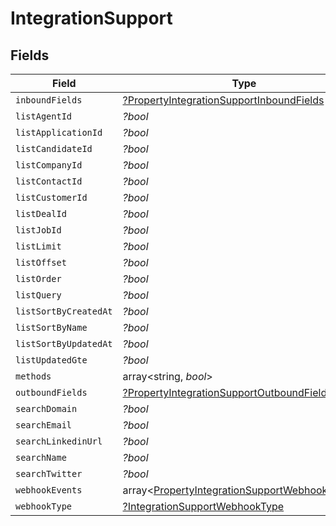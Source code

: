 # IntegrationSupport


## Fields

| Field                                                                                                            | Type                                                                                                             | Required                                                                                                         | Description                                                                                                      |
| ---------------------------------------------------------------------------------------------------------------- | ---------------------------------------------------------------------------------------------------------------- | ---------------------------------------------------------------------------------------------------------------- | ---------------------------------------------------------------------------------------------------------------- |
| `inboundFields`                                                                                                  | [?PropertyIntegrationSupportInboundFields](../../models/shared/PropertyIntegrationSupportInboundFields.md)       | :heavy_minus_sign:                                                                                               | N/A                                                                                                              |
| `listAgentId`                                                                                                    | *?bool*                                                                                                          | :heavy_minus_sign:                                                                                               | N/A                                                                                                              |
| `listApplicationId`                                                                                              | *?bool*                                                                                                          | :heavy_minus_sign:                                                                                               | N/A                                                                                                              |
| `listCandidateId`                                                                                                | *?bool*                                                                                                          | :heavy_minus_sign:                                                                                               | N/A                                                                                                              |
| `listCompanyId`                                                                                                  | *?bool*                                                                                                          | :heavy_minus_sign:                                                                                               | N/A                                                                                                              |
| `listContactId`                                                                                                  | *?bool*                                                                                                          | :heavy_minus_sign:                                                                                               | N/A                                                                                                              |
| `listCustomerId`                                                                                                 | *?bool*                                                                                                          | :heavy_minus_sign:                                                                                               | N/A                                                                                                              |
| `listDealId`                                                                                                     | *?bool*                                                                                                          | :heavy_minus_sign:                                                                                               | N/A                                                                                                              |
| `listJobId`                                                                                                      | *?bool*                                                                                                          | :heavy_minus_sign:                                                                                               | N/A                                                                                                              |
| `listLimit`                                                                                                      | *?bool*                                                                                                          | :heavy_minus_sign:                                                                                               | N/A                                                                                                              |
| `listOffset`                                                                                                     | *?bool*                                                                                                          | :heavy_minus_sign:                                                                                               | N/A                                                                                                              |
| `listOrder`                                                                                                      | *?bool*                                                                                                          | :heavy_minus_sign:                                                                                               | N/A                                                                                                              |
| `listQuery`                                                                                                      | *?bool*                                                                                                          | :heavy_minus_sign:                                                                                               | N/A                                                                                                              |
| `listSortByCreatedAt`                                                                                            | *?bool*                                                                                                          | :heavy_minus_sign:                                                                                               | N/A                                                                                                              |
| `listSortByName`                                                                                                 | *?bool*                                                                                                          | :heavy_minus_sign:                                                                                               | N/A                                                                                                              |
| `listSortByUpdatedAt`                                                                                            | *?bool*                                                                                                          | :heavy_minus_sign:                                                                                               | N/A                                                                                                              |
| `listUpdatedGte`                                                                                                 | *?bool*                                                                                                          | :heavy_minus_sign:                                                                                               | N/A                                                                                                              |
| `methods`                                                                                                        | array<string, *bool*>                                                                                            | :heavy_minus_sign:                                                                                               | N/A                                                                                                              |
| `outboundFields`                                                                                                 | [?PropertyIntegrationSupportOutboundFields](../../models/shared/PropertyIntegrationSupportOutboundFields.md)     | :heavy_minus_sign:                                                                                               | N/A                                                                                                              |
| `searchDomain`                                                                                                   | *?bool*                                                                                                          | :heavy_minus_sign:                                                                                               | N/A                                                                                                              |
| `searchEmail`                                                                                                    | *?bool*                                                                                                          | :heavy_minus_sign:                                                                                               | N/A                                                                                                              |
| `searchLinkedinUrl`                                                                                              | *?bool*                                                                                                          | :heavy_minus_sign:                                                                                               | N/A                                                                                                              |
| `searchName`                                                                                                     | *?bool*                                                                                                          | :heavy_minus_sign:                                                                                               | N/A                                                                                                              |
| `searchTwitter`                                                                                                  | *?bool*                                                                                                          | :heavy_minus_sign:                                                                                               | N/A                                                                                                              |
| `webhookEvents`                                                                                                  | array<[PropertyIntegrationSupportWebhookEvents](../../models/shared/PropertyIntegrationSupportWebhookEvents.md)> | :heavy_minus_sign:                                                                                               | N/A                                                                                                              |
| `webhookType`                                                                                                    | [?IntegrationSupportWebhookType](../../models/shared/IntegrationSupportWebhookType.md)                           | :heavy_minus_sign:                                                                                               | N/A                                                                                                              |